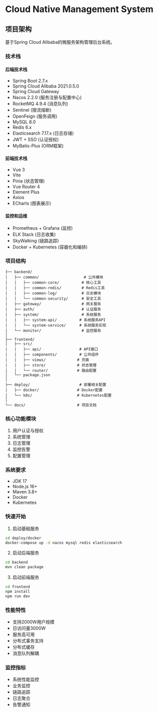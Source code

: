 # Cloud Native Management System

## 项目架构
基于Spring Cloud Alibaba的微服务架构管理后台系统。

### 技术栈
#### 后端技术栈
- Spring Boot 2.7.x
- Spring Cloud Alibaba 2021.0.5.0
- Spring Cloud Gateway
- Nacos 2.2.0 (服务注册与配置中心)
- RocketMQ 4.9.4 (消息队列)
- Sentinel (限流熔断)
- OpenFeign (服务调用)
- MySQL 8.0
- Redis 6.x
- Elasticsearch 7.17.x (日志存储)
- JWT + SSO (认证授权)
- MyBatis-Plus (ORM框架)

#### 前端技术栈
- Vue 3
- Vite
- Pinia (状态管理)
- Vue Router 4
- Element Plus
- Axios
- ECharts (图表展示)

#### 监控和运维
- Prometheus + Grafana (监控)
- ELK Stack (日志收集)
- SkyWalking (链路追踪)
- Docker + Kubernetes (容器化和编排)

### 项目结构
```
├── backend/
│   ├── common/                    # 公共模块
│   │   ├── common-core/          # 核心工具
│   │   ├── common-redis/         # Redis工具
│   │   ├── common-log/           # 日志模块
│   │   └── common-security/      # 安全工具
│   ├── gateway/                  # 网关服务
│   ├── auth/                     # 认证服务
│   ├── system/                   # 系统服务
│   │   ├── system-api/          # 系统服务API
│   │   └── system-service/      # 系统服务实现
│   └── monitor/                  # 监控服务
│
├── frontend/
│   ├── src/
│   │   ├── api/                 # API接口
│   │   ├── components/          # 公共组件
│   │   ├── views/              # 页面
│   │   ├── store/              # 状态管理
│   │   └── router/             # 路由配置
│   └── package.json
│
├── deploy/                      # 部署相关配置
│   ├── docker/                 # Docker配置
│   └── k8s/                    # Kubernetes配置
│
└── docs/                       # 项目文档
```

### 核心功能模块
1. 用户认证与授权
2. 系统管理
3. 日志管理
4. 监控告警
5. 配置管理

### 系统要求
- JDK 17
- Node.js 16+
- Maven 3.8+
- Docker
- Kubernetes

### 快速开始
1. 启动基础服务
```bash
cd deploy/docker
docker-compose up -d nacos mysql redis elasticsearch
```

2. 启动后端服务
```bash
cd backend
mvn clean package
```

3. 启动前端服务
```bash
cd frontend
npm install
npm run dev
```

### 性能特性
- 支持2000W用户规模
- 日访问量3000W
- 服务高可用
- 分布式事务支持
- 分布式缓存
- 消息队列解耦

### 监控指标
- 系统性能监控
- 业务监控
- 链路追踪
- 日志聚合
- 告警通知

